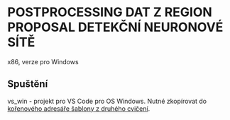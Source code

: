 # POSTPROCESSING DAT Z REGION PROPOSAL DETEKČNÍ NEURONOVÉ SÍTĚ


x86, verze pro Windows

## Spuštění



vs_win - projekt pro VS Code pro OS Windows. Nutné zkopírovat do [kořenového adresáře šablony z druhého cvičení](https://www.fit.vutbr.cz/~igoldmann/courses/IPA/cv2_64bit_2021_win.zip).